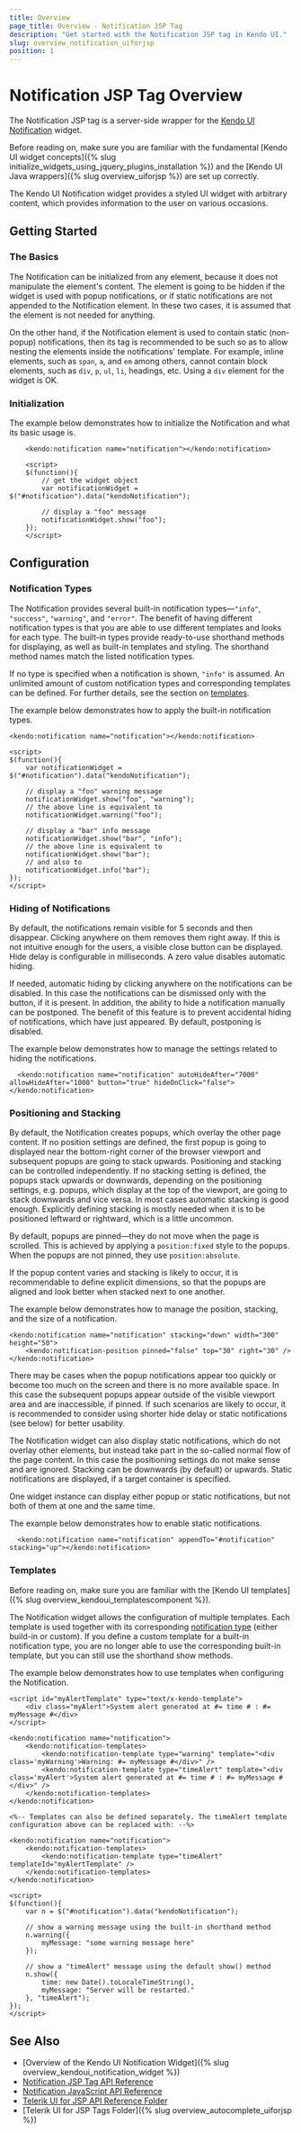 ```yaml
---
title: Overview
page_title: Overview - Notification JSP Tag
description: "Get started with the Notification JSP tag in Kendo UI."
slug: overview_notification_uiforjsp
position: 1
---
```


# Notification JSP Tag Overview

The Notification JSP tag is a server-side wrapper for the [Kendo UI Notification](/api/javascript/ui/notification) widget.

Before reading on, make sure you are familiar with the fundamental [Kendo UI widget concepts]({% slug initialize_widgets_using_jquery_plugins_installation %}) and the [Kendo UI Java wrappers]({% slug overview_uiforjsp %}) are set up correctly.

The Kendo UI Notification widget provides a styled UI widget with arbitrary content, which provides information to the user on various occasions.

## Getting Started

### The Basics

The Notification can be initialized from any element, because it does not manipulate the element's content. The element is going to be hidden if the widget is used with popup notifications, or if static notifications are not appended to the Notification element. In these two cases, it is assumed that the element is not needed for anything.

On the other hand, if the Notification element is used to contain static (non-popup) notifications, then its tag is recommended to be such so as to allow nesting the elements inside the notifications' template. For example, inline elements, such as `span`, `a`, and `em` among others, cannot contain block elements, such as `div`, `p`, `ul`, `li`, headings, etc. Using a `div` element for the widget is OK.

### Initialization

The example below demonstrates how to initialize the Notification and what its basic usage is.



        <kendo:notification name="notification"></kendo:notification>

    	<script>
    	$(function(){
            // get the widget object
            var notificationWidget = $("#notification").data("kendoNotification");

            // display a "foo" message
            notificationWidget.show("foo");
    	});
    	</script>

## Configuration

### Notification Types

The Notification provides several built-in notification types&mdash;`"info"`, `"success"`, `"warning"`, and `"error"`. The benefit of having different notification types is that you are able to use different templates and looks for each type. The built-in types provide ready-to-use shorthand methods for displaying, as well as built-in templates and styling. The shorthand method names match the listed notification types.

If no type is specified when a notification is shown, `"info"` is assumed. An unlimited amount of custom notification types and corresponding templates can be defined. For further details, see the section on [templates](#templates).

The example below demonstrates how to apply the built-in notification types.



    <kendo:notification name="notification"></kendo:notification>

	<script>
	$(function(){
        var notificationWidget = $("#notification").data("kendoNotification");

        // display a "foo" warning message
        notificationWidget.show("foo", "warning");
        // the above line is equivalent to
        notificationWidget.warning("foo");

        // display a "bar" info message
        notificationWidget.show("bar", "info");
        // the above line is equivalent to
        notificationWidget.show("bar");
        // and also to
        notificationWidget.info("bar");
	});
	</script>

### Hiding of Notifications

By default, the notifications remain visible for 5 seconds and then disappear. Clicking anywhere on them removes them right away. If this is not intuitive enough for the users, a visible close button can be displayed. Hide delay is configurable in milliseconds. A zero value disables automatic hiding.

If needed, automatic hiding by clicking anywhere on the notifications can be disabled. In this case the notifications can be dismissed only with the button, if it is present. In addition, the ability to hide a notification manually can be postponed. The benefit of this feature is to prevent accidental hiding of notifications, which have just appeared. By default, postponing is disabled.

The example below demonstrates how to manage the settings related to hiding the notifications.



      <kendo:notification name="notification" autoHideAfter="7000" allowHideAfter="1000" button="true" hideOnClick="false"></kendo:notification>

### Positioning and Stacking

By default, the Notification creates popups, which overlay the other page content. If no position settings are defined, the first popup is going to displayed near the bottom-right corner of the browser viewport and subsequent popups are going to stack upwards. Positioning and stacking can be controlled independently. If no stacking setting is defined, the popups stack upwards or downwards, depending on the positioning settings, e.g. popups, which display at the top of the viewport, are going to stack downwards and vice versa. In most cases automatic stacking is good enough. Explicitly defining stacking is mostly needed when it is to be positioned leftward or rightward, which is a little uncommon.

By default, popups are pinned&mdash;they do not move when the page is scrolled. This is achieved by applying a `position:fixed` style to the popups. When the popups are not pinned, they use `position:absolute`.

If the popup content varies and stacking is likely to occur, it is recommendable to define explicit dimensions, so that the popups are aligned and look better when stacked next to one another.

The example below demonstrates how to manage the position, stacking, and the size of a notification.



    <kendo:notification name="notification" stacking="down" width="300" height="50">
        <kendo:notification-position pinned="false" top="30" right="30" />
    </kendo:notification>

There may be cases when the popup notifications appear too quickly or become too much on the screen and there is no more available space. In this case the subsequent popups appear outside of the visible viewport area and are inaccessible, if pinned. If such scenarios are likely to occur, it is recommended to consider using shorter hide delay or static notifications (see below) for better usability.

The Notification widget can also display static notifications, which do not overlay other elements, but instead take part in the so-called normal flow of the page content. In this case the positioning settings do not make sense and are ignored. Stacking can be downwards (by default) or upwards. Static notifications are displayed, if a target container is specified.

One widget instance can display either popup or static notifications, but not both of them at one and the same time.

The example below demonstrates how to enable static notifications.



      <kendo:notification name="notification" appendTo="#notification" stacking="up"></kendo:notification>

### Templates

Before reading on, make sure you are familiar with the [Kendo UI templates]({% slug overview_kendoui_templatescomponent %}).

The Notification widget allows the configuration of multiple templates. Each template is used together with its corresponding [notification type](#configuration-Notification) (either build-in or custom). If you define a custom template for a built-in notification type, you are no longer able to use the corresponding built-in template, but you can still use the shorthand show methods.

The example below demonstrates how to use templates when configuring the Notification.



    <script id="myAlertTemplate" type="text/x-kendo-template">
        <div class="myAlert">System alert generated at #= time # : #= myMessage #</div>
    </script>

    <kendo:notification name="notification">
        <kendo:notification-templates>
            <kendo:notification-template type="warning" template="<div class='myWarning'>Warning: #= myMessage #</div>" />
            <kendo:notification-template type="timeAlert" template="<div class='myAlert'>System alert generated at #= time # : #= myMessage #</div>" />
        </kendo:notification-templates>
    </kendo:notification>

    <%-- Templates can also be defined separately. The timeAlert template configuration above can be replaced with: --%>

    <kendo:notification name="notification">
        <kendo:notification-templates>
            <kendo:notification-template type="timeAlert" templateId="myAlertTemplate" />
        </kendo:notification-templates>
    </kendo:notification>

	<script>
	$(function(){
        var n = $("#notification").data("kendoNotification");

        // show a warning message using the built-in shorthand method
        n.warning({
            myMessage: "some warning message here"
        });

        // show a "timeAlert" message using the default show() method
        n.show({
            time: new Date().toLocaleTimeString(),
            myMessage: "Server will be restarted."
        }, "timeAlert");
	});
	</script>

## See Also

* [Overview of the Kendo UI Notification Widget]({% slug overview_kendoui_notification_widget %})
* [Notification JSP Tag API Reference](/api/jsp/notification/position)
* [Notification JavaScript API Reference](/api/javascript/ui/notification)
* [Telerik UI for JSP API Reference Folder](/api/jsp/autocomplete/animation)
* [Telerik UI for JSP Tags Folder]({% slug overview_autocomplete_uiforjsp %})
